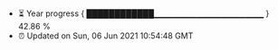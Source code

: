 - ⏳ Year progress { ████████████▁▁▁▁▁▁▁▁▁▁▁▁▁▁▁▁▁▁ } 42.86 %
- ⏰ Updated on Sun, 06 Jun 2021 10:54:48 GMT

